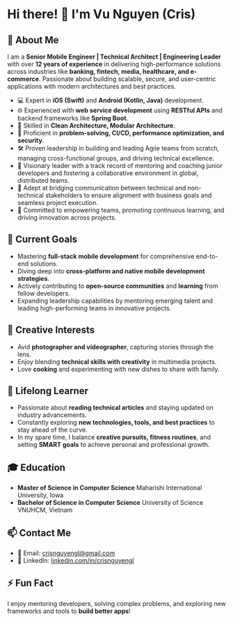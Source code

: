 # Hi there! 👋 I'm Vu Nguyen (Cris)

## 🚀 About Me
I am a **Senior Mobile Engineer | Technical Architect | Engineering Leader** with over **12 years of experience** in delivering high-performance solutions across industries like **banking, fintech, media, healthcare, and e-commerce**. Passionate about building scalable, secure, and user-centric applications with modern architectures and best practices.

- 💻 Expert in **iOS (Swift)** and **Android (Kotlin, Java)** development.
- 🌐 Experienced with **web service development** using **RESTful APIs** and backend frameworks like **Spring Boot**.
- 🌟 Skilled in **Clean Architecture, Modular Architecture**.
- 🔧 Proficient in **problem-solving, CI/CD, performance optimization, and security**.
- 🛠️ Proven leadership in building and leading Agile teams from scratch, managing cross-functional groups, and driving technical excellence.
- 🚀 Visionary leader with a track record of mentoring and coaching junior developers and fostering a collaborative environment in global, distributed teams.
- 🤝 Adept at bridging communication between technical and non-technical stakeholders to ensure alignment with business goals and seamless project execution.
- 🌱 Committed to empowering teams, promoting continuous learning, and driving innovation across projects.

## 🎯 Current Goals
- Mastering **full-stack mobile development** for comprehensive end-to-end solutions.
- Diving deep into **cross-platform and native mobile development strategies**.
- Actively contributing to **open-source communities** and **learning** from fellow developers.
- Expanding leadership capabilities by mentoring emerging talent and leading high-performing teams in innovative projects.

## 📸 Creative Interests
- Avid **photographer and videographer**, capturing stories through the lens.
- Enjoy blending **technical skills with creativity** in multimedia projects.
- Love **cooking** and experimenting with new dishes to share with family.

## 📰 Lifelong Learner
- Passionate about **reading technical articles** and staying updated on industry advancements.
- Constantly exploring **new technologies, tools, and best practices** to stay ahead of the curve.
- In my spare time, I balance **creative pursuits, fitness routines**, and setting **SMART goals** to achieve personal and professional growth.

## 🎓 Education
- **Master of Science in Computer Science** 
  Maharishi International University, Iowa
- **Bachelor of Science in Computer Science**
  University of Science VNUHCM, Vietnam

## 📫 Contact Me
- 📧 Email: [crisnguyengl@gmail.com](mailto:crisnguyengl@gmail.com)
- 💼 LinkedIn: [linkedin.com/in/crisnguyengl](https://www.linkedin.com/in/crisnguyengl/)

## ⚡ Fun Fact
I enjoy mentoring developers, solving complex problems, and exploring new frameworks and tools to **build better apps**!

